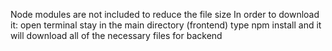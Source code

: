 Node modules are not included to reduce the file size
In order to download it:
open terminal
stay in the main directory (frontend)
type npm install 
and it will download all of the necessary files for backend